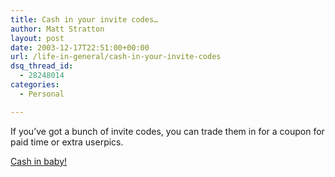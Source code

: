 ```yaml
---
title: Cash in your invite codes…
author: Matt Stratton
layout: post
date: 2003-12-17T22:51:00+00:00
url: /life-in-general/cash-in-your-invite-codes
dsq_thread_id:
  - 28248014
categories:
  - Personal

---
```

If you&#8217;ve got a bunch of invite codes, you can trade them in for a coupon for paid time or extra userpics.

[Cash in baby!][1]

 [1]: https://www.livejournal.com/community/lj_biz/205605.html
